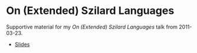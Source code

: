 On (Extended) Szilard Languages
===============================

Supportive material for my *On (Extended) Szilard Languages* talk from 2011-03-23.

* [Slides](https://github.com/s3rvac/talks/raw/master/2011-03-23-On-Extended-Szilard-Languages/slides.pdf)

